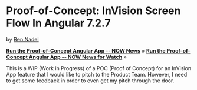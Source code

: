 
# Proof-of-Concept: InVision Screen Flow In Angular 7.2.7

by [Ben Nadel][bennadel]

**[Run the Proof-of-Concept Angular App -- NOW News][poc-v1]** &raquo;
**[Run the Proof-of-Concept Angular App -- NOW News for Watch][poc-v2]** &raquo;

This is a WIP (Work in Progress) of a POC (Proof of Concept) for an InVision
App feature that I would like to pitch to the Product Team. However, I need to
get some feedback in order to even get my pitch through the door.

[bennadel]: https://www.bennadel.com
[poc-v1]: https://bennadel.github.io/poc-invision-screen-flow?1
[poc-v2]: https://bennadel.github.io/poc-invision-screen-flow?2

